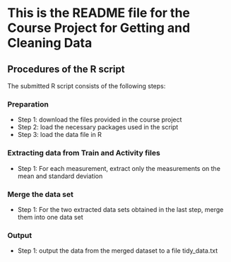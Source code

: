 # This is the README file for the Course Project for Getting and Cleaning Data

## Procedures of the R script

The submitted R script consists of the following steps:

### Preparation

* Step 1: download the files provided in the course project
* Step 2: load the necessary packages used in the script
* Step 3: load the data file in R

### Extracting data from Train and Activity files
* Step 1: For each measurement, extract only the measurements on the mean and standard deviation 


### Merge the data set
* Step 1: For the two extracted data sets obtained in the last step, merge them into one data set

### Output
* Step 1: output the data from the merged dataset to a file tidy_data.txt
